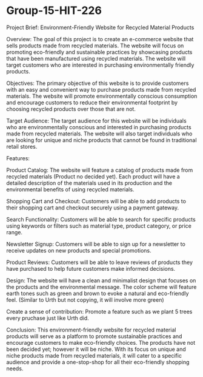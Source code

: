 # Group-15-HIT-226

Project Brief: Environment-Friendly Website for Recycled Material Products

Overview: The goal of this project is to create an e-commerce website that sells products made from recycled materials. The website will focus on promoting eco-friendly and sustainable practices by showcasing products that have been manufactured using recycled materials. The website will target customers who are interested in purchasing environmentally friendly products.

Objectives: The primary objective of this website is to provide customers with an easy and convenient way to purchase products made from recycled materials. The website will promote environmentally conscious consumption and encourage customers to reduce their environmental footprint by choosing recycled products over those that are not.

Target Audience: The target audience for this website will be individuals who are environmentally conscious and interested in purchasing products made from recycled materials. The website will also target individuals who are looking for unique and niche products that cannot be found in traditional retail stores.

Features:

Product Catalog: The website will feature a catalog of products made from recycled materials (Product no decided yet). Each product will have a detailed description of the materials used in its production and the environmental benefits of using recycled materials.

Shopping Cart and Checkout: Customers will be able to add products to their shopping cart and checkout securely using a payment gateway.

Search Functionality: Customers will be able to search for specific products using keywords or filters such as material type, product category, or price range.

Newsletter Signup: Customers will be able to sign up for a newsletter to receive updates on new products and special promotions.

Product Reviews: Customers will be able to leave reviews of products they have purchased to help future customers make informed decisions.

Design: The website will have a clean and minimalist design that focuses on the products and the environmental message. The color scheme will feature earth tones such as green and brown to evoke a natural and eco-friendly feel. (Similar to Urth but not copying, it will involve more green)

Create a sense of contribution: Promote a feature such as we plant 5 trees every pruchase just like Urth did.

Conclusion: This environment-friendly website for recycled material products will serve as a platform to promote sustainable practices and encourage customers to make eco-friendly choices. The products have not been decided yet; however it will be niche. With its focus on unique and niche products made from recycled materials, it will cater to a specific audience and provide a one-stop-shop for all their eco-friendly shopping needs. 